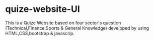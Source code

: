# quize-website-UI
This is a Quize Website based on four sector's question (Technical,Finance,Sports &amp; General Knowledge) developed by using HTML,CSS,bootstrap &amp; javascrip.
